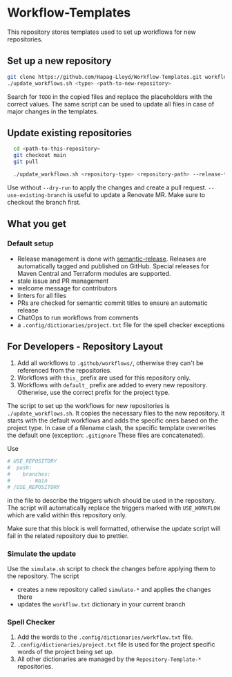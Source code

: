 # Workflow-Templates

This repository stores templates used to set up workflows for new repositories.

## Set up a new repository

```bash
git clone https://github.com/Hapag-Lloyd/Workflow-Templates.git workflow-templates
./update_workflows.sh <type> <path-to-new-repository>
```

Search for `TODO` in the copied files and replace the placeholders with the correct values. The same script can be used to update
all files in case of major changes in the templates.

## Update existing repositories

```bash
  cd <path-to-this-repository>
  git checkout main
  git pull

  ./update_workflows.sh <repository-type> <repository-path> --release-type auto|manual --dry-run --use-existing-branch
```

Use without `--dry-run` to apply the changes and create a pull request. `--use-existing-branch` is useful to update a Renovate MR.
Make sure to checkout the branch first.

## What you get

### Default setup

- Release management is done with [semantic-release](https://github.com/semantic-release/semantic-release). Releases are automatically
  tagged and published on GitHub. Special releases for Maven Central and Terraform modules are supported.
- stale issue and PR management
- welcome message for contributors
- linters for all files
- PRs are checked for semantic commit titles to ensure an automatic release
- ChatOps to run workflows from comments
- a `.config/dictionaries/project.txt` file for the spell checker exceptions

## For Developers - Repository Layout

1. Add all workflows to `.github/workflows/`, otherwise they can't be referenced from the repositories.
2. Workflows with `this_` prefix are used for this repository only.
3. Workflows with `default_` prefix are added to every new repository. Otherwise, use the correct prefix for the project type.

The script to set up the workflows for new repositories is `./update_workflows.sh`. It copies the necessary files to the new
repository. It starts with the default workflows and adds the specific ones based on the project type. In case of a filename clash,
the specific template overwrites the default one (exception: `.gitignore` These files are concatenated).

Use

```bash
# USE_REPOSITORY
#  push:
#    branches:
#      - main
# /USE_REPOSITORY
```

in the file to describe the triggers which should be used in the repository. The script will automatically replace the triggers
marked with `USE_WORKFLOW` which are valid within this repository only.

Make sure that this block is well formatted, otherwise the update script will fail in the related repository due to prettier.

### Simulate the update

Use the `simulate.sh` script to check the changes before applying them to the repository. The script

- creates a new repository called `simulate-*` and applies the changes there
- updates the `workflow.txt` dictionary in your current branch

### Spell Checker

1. Add the words to the `.config/dictionaries/workflow.txt` file.
2. `.config/dictionaries/project.txt` file is used for the project specific words of the project being set up.
3. All other dictionaries are managed by the `Repository-Template-*` repositories.
